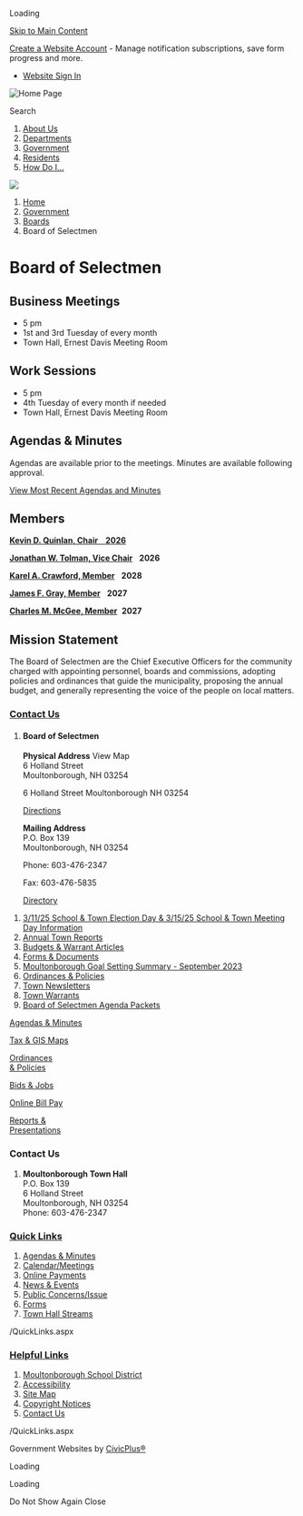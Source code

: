 Loading

[Skip to Main Content](https://www.moultonboroughnh.gov/251/Board-of-Selectmen/)

[Create a Website Account](https://www.moultonboroughnh.gov/MyAccount/ProfileCreate) - Manage notification subscriptions, save form progress and more.   

- [Website Sign In](https://www.moultonboroughnh.gov/MyAccount)

![Home Page](https://www.moultonboroughnh.gov/ImageRepository/Document?documentID=71)

Search

1. [About Us](https://www.moultonboroughnh.gov/35/About-Us)
2. [Departments](https://www.moultonboroughnh.gov/154/Departments)
3. [Government](https://www.moultonboroughnh.gov/27/Government)
4. [Residents](https://www.moultonboroughnh.gov/31/Residents)
5. [How Do I...](https://www.moultonboroughnh.gov/9/How-Do-I)

<!--THE END-->

![](https://www.moultonboroughnh.gov/ImageRepository/Document?documentID=94)

1. [Home](https://www.moultonboroughnh.gov)
2. [Government](https://www.moultonboroughnh.gov/27/Government)
3. [Boards](https://www.moultonboroughnh.gov/352/Boards)
4. Board of Selectmen

# Board of Selectmen

## Business Meetings

- 5 pm
- 1st and 3rd Tuesday of every month
- Town Hall, Ernest Davis Meeting Room

## Work Sessions

- 5 pm
- 4th Tuesday of every month if needed
- Town Hall, Ernest Davis Meeting Room

## Agendas &amp; Minutes

Agendas are available prior to the meetings. Minutes are available following approval.

[View Most Recent Agendas and Minutes](https://www.moultonboroughnh.gov/AgendaCenter/Board-of-Selectmen-3)

## Members

[**Kevin D. Quinlan, Chair    2026**](https://www.moultonboroughnh.gov/formcenter/Board-of-Selectmen-18/Contact-Kevin-D-Quinlan-71)

[**Jonathan W. Tolman, Vice Chair**](https://www.moultonboroughnh.gov/formcenter/Board-of-Selectmen-18/Contact-Jonathan-W-Tolman-81)   **2026**

[**Karel A. Crawford, Member**](https://www.moultonboroughnh.gov/formcenter/Board-of-Selectmen-18/Contact-Karel-A-Crawford-73)   **2028**

[**James F. Gray, Member**](https://www.moultonboroughnh.gov/formcenter/Board-of-Selectmen-18/Contact-James-F-Gray-94)   **2027**

[**Charles M. McGee, Member**](https://www.moultonboroughnh.gov/formcenter/Board-of-Selectmen-18/Contact-Charles-M-McGee-95)  **2027**

## Mission Statement

The Board of Selectmen are the Chief Executive Officers for the community charged with appointing personnel, boards and commissions, adopting policies and ordinances that guide the municipality, proposing the annual budget, and generally representing the voice of the people on local matters.

### [Contact Us](https://www.moultonboroughnh.gov/Directory.aspx)

1. #### Board of Selectmen
   
   **Physical Address** View Map  
   6 Holland Street  
   Moultonborough, NH 03254
   
   6 Holland Street Moultonborough NH 03254
   
   [Directions](https://www.google.com/maps/place/6+Holland+Street++Moultonborough+NH+03254 "Open location on Google Maps")
   
   **Mailing Address**  
   P.O. Box 139  
   Moultonborough, NH 03254
   
   Phone: 603-476-2347
   
   Fax: 603-476-5835
   
   [Directory](https://www.moultonboroughnh.gov/directory.aspx?did=27)

<!--THE END-->

1. [3/11/25 School &amp; Town Election Day &amp; 3/15/25 School &amp; Town Meeting Day Information](https://www.moultonboroughnh.gov/529/31125-Town-Election-Day-31525-Town-Meeti)
2. [Annual Town Reports](https://www.moultonboroughnh.gov/252/Annual-Town-Reports)
3. [Budgets &amp; Warrant Articles](https://www.moultonboroughnh.gov/254/Budgets-Warrant-Articles)
4. [Forms &amp; Documents](https://www.moultonboroughnh.gov/419/Forms-Documents)
5. [Moultonborough Goal Setting Summary - September 2023](https://www.moultonboroughnh.gov/DocumentCenter/View/2199/Moultonborough-Goal-Setting-Summary-Sept-2023)
6. [Ordinances &amp; Policies](https://www.moultonboroughnh.gov/232/Ordinances-Policies)
7. [Town Newsletters](https://www.moultonboroughnh.gov/446/Town-Newsletters)
8. [Town Warrants](https://www.moultonboroughnh.gov/Archive.aspx?AMID=45)
9. [Board of Selectmen Agenda Packets](https://www.moultonboroughnh.gov/543/Board-of-Selectmen-Agenda-Packets)

[Agendas &amp; Minutes](https://www.moultonboroughnh.gov/agendacenter)

[Tax &amp; GIS Maps](https://www.axisgis.com/moultonboroughNH)

[Ordinances  
&amp; Policies](https://www.moultonboroughnh.gov/232/Ordinances-Policies)

[Bids &amp; Jobs](https://www.moultonboroughnh.gov/316/Bids-Employment)

[Online Bill Pay](https://www.moultonboroughnh.gov/243/Online-Payments)

[Reports &amp;  
Presentations](https://www.moultonboroughnh.gov/234/Reports-Presentations)

### Contact Us

1. **Moultonborough Town Hall**  
   P.O. Box 139  
   6 Holland Street  
   Moultonborough, NH 03254  
   Phone: 603-476-2347

### [Quick Links](https://www.moultonboroughnh.gov/QuickLinks.aspx?CID=17)

1. [Agendas &amp; Minutes](https://www.moultonboroughnh.gov/AgendaCenter)
2. [Calendar/Meetings](https://www.moultonboroughnh.gov/Calendar.aspx)
3. [Online Payments](https://www.moultonboroughnh.gov/243/Online-Payments)
4. [News &amp; Events](https://www.moultonboroughnh.gov/CivicAlerts.aspx)
5. [Public Concerns/Issue](https://www.moultonboroughnh.gov/FormCenter/General-Forms-4/Send-Us-Comments-75)
6. [Forms](https://www.moultonboroughnh.gov/formcenter)
7. [Town Hall Streams](https://townhallstreams.com/towns/moultonborough_nh)

/QuickLinks.aspx

### [Helpful Links](https://www.moultonboroughnh.gov/QuickLinks.aspx?CID=11)

1. [Moultonborough School District](https://sau45.org)
2. [Accessibility](https://www.moultonboroughnh.gov/accessibility)
3. [Site Map](https://www.moultonboroughnh.gov/sitemap)
4. [Copyright Notices](https://www.moultonboroughnh.gov/site/copyright)
5. [Contact Us](https://www.moultonboroughnh.gov/directory)

/QuickLinks.aspx

Government Websites by [CivicPlus®](https://connect.civicplus.com/referral)

Loading

Loading

Do Not Show Again Close